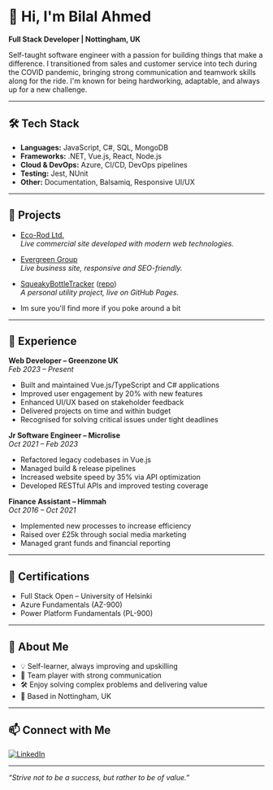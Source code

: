 # 👋 Hi, I'm Bilal Ahmed

**Full Stack Developer | Nottingham, UK**

Self-taught software engineer with a passion for building things that make a difference. I transitioned from sales and customer service into tech during the COVID pandemic, bringing strong communication and teamwork skills along for the ride. I'm known for being hardworking, adaptable, and always up for a new challenge.

---

## 🛠️ Tech Stack

- **Languages:** JavaScript, C#, SQL, MongoDB
- **Frameworks:** .NET, Vue.js, React, Node.js
- **Cloud & DevOps:** Azure, CI/CD, DevOps pipelines
- **Testing:** Jest, NUnit
- **Other:** Documentation, Balsamiq, Responsive UI/UX

---

## 🚀 Projects

- [Eco-Rod Ltd.](https://www.eco-rodltd.com/)  
  _Live commercial site developed with modern web technologies._

- [Evergreen Group](https://evergreengroup.uk/)  
  _Live business site, responsive and SEO-friendly._

- [SqueakyBottleTracker](https://bilal-nadeem-ahmed.github.io/SqueakyBottleTracker/) ([repo](https://github.com/Bilal-Nadeem-Ahmed/SqueakyBottleTracker))  
  _A personal utility project, live on GitHub Pages._

- Im sure you'll find more if you poke around a bit 

---

## 💼 Experience

**Web Developer – Greenzone UK**  
_Feb 2023 – Present_  
- Built and maintained Vue.js/TypeScript and C# applications
- Improved user engagement by 20% with new features
- Enhanced UI/UX based on stakeholder feedback
- Delivered projects on time and within budget
- Recognised for solving critical issues under tight deadlines

**Jr Software Engineer – Microlise**  
_Oct 2021 – Feb 2023_  
- Refactored legacy codebases in Vue.js
- Managed build & release pipelines
- Increased website speed by 35% via API optimization
- Developed RESTful APIs and improved testing coverage

**Finance Assistant – Himmah**  
_Oct 2016 – Oct 2021_  
- Implemented new processes to increase efficiency
- Raised over £25k through social media marketing
- Managed grant funds and financial reporting

---

## 📜 Certifications

- Full Stack Open – University of Helsinki
- Azure Fundamentals (AZ-900)
- Power Platform Fundamentals (PL-900)

---

## 🌱 About Me

- 💡 Self-learner, always improving and upskilling
- 🤝 Team player with strong communication
- 🛠️ Enjoy solving complex problems and delivering value
- 📍 Based in Nottingham, UK

---

## 📫 Connect with Me

[![LinkedIn](https://img.shields.io/badge/LinkedIn-Connect-blue?logo=linkedin)](https://www.linkedin.com/in/bilal-nadeem-ahmed-9bb2bb1b8/)

---

_“Strive not to be a success, but rather to be of value.”_
